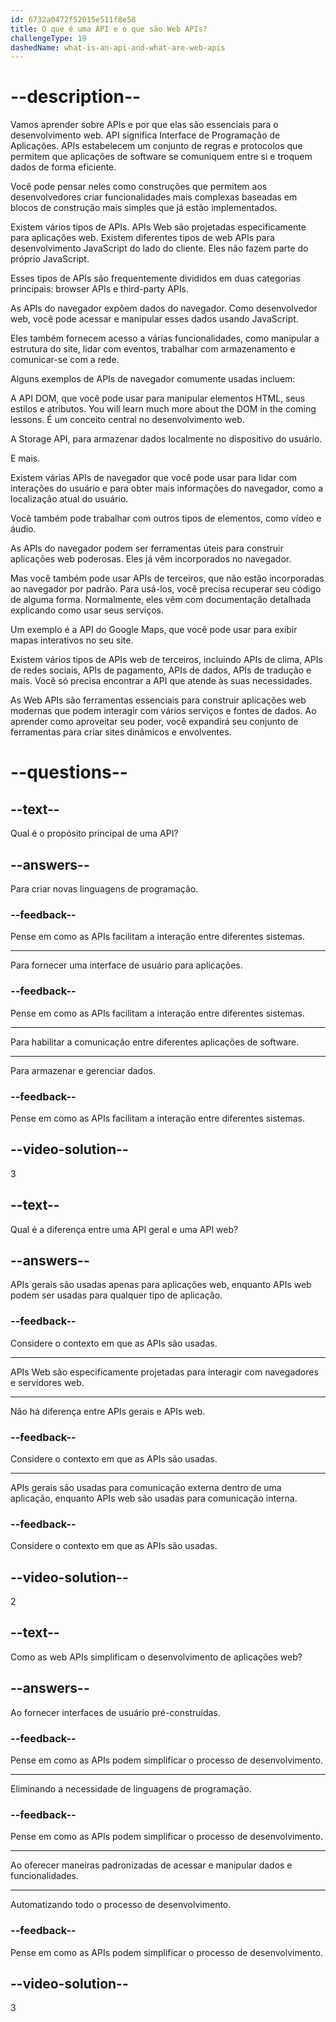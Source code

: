 ```yaml
---
id: 6732a0472f52015e511f8e58
title: O que é uma API e o que são Web APIs?
challengeType: 19
dashedName: what-is-an-api-and-what-are-web-apis
---
```


# --description--

Vamos aprender sobre APIs e por que elas são essenciais para o desenvolvimento web. API significa Interface de Programação de Aplicações. APIs estabelecem um conjunto de regras e protocolos que permitem que aplicações de software se comuniquem entre si e troquem dados de forma eficiente.

Você pode pensar neles como construções que permitem aos desenvolvedores criar funcionalidades mais complexas baseadas em blocos de construção mais simples que já estão implementados.

Existem vários tipos de APIs. APIs Web são projetadas especificamente para aplicações web. Existem diferentes tipos de web APIs para desenvolvimento JavaScript do lado do cliente. Eles não fazem parte do próprio JavaScript.

Esses tipos de APIs são frequentemente divididos em duas categorias principais: browser APIs e third-party APIs.

As APIs do navegador expõem dados do navegador. Como desenvolvedor web, você pode acessar e manipular esses dados usando JavaScript.

Eles também fornecem acesso a várias funcionalidades, como manipular a estrutura do site, lidar com eventos, trabalhar com armazenamento e comunicar-se com a rede.

Alguns exemplos de APIs de navegador comumente usadas incluem:

A API DOM, que você pode usar para manipular elementos HTML, seus estilos e atributos.  You will learn much more about the DOM in the coming lessons. É um conceito central no desenvolvimento web.

A Storage API, para armazenar dados localmente no dispositivo do usuário.

E mais. 

Existem várias APIs de navegador que você pode usar para lidar com interações do usuário e para obter mais informações do navegador, como a localização atual do usuário. 

Você também pode trabalhar com outros tipos de elementos, como vídeo e áudio.

As APIs do navegador podem ser ferramentas úteis para construir aplicações web poderosas. Eles já vêm incorporados no navegador.

Mas você também pode usar APIs de terceiros, que não estão incorporadas ao navegador por padrão. Para usá-los, você precisa recuperar seu código de alguma forma. Normalmente, eles vêm com documentação detalhada explicando como usar seus serviços.

Um exemplo é a API do Google Maps, que você pode usar para exibir mapas interativos no seu site.

Existem vários tipos de APIs web de terceiros, incluindo APIs de clima, APIs de redes sociais, APIs de pagamento, APIs de dados, APIs de tradução e mais. Você só precisa encontrar a API que atende às suas necessidades.

As Web APIs são ferramentas essenciais para construir aplicações web modernas que podem interagir com vários serviços e fontes de dados. Ao aprender como aproveitar seu poder, você expandirá seu conjunto de ferramentas para criar sites dinâmicos e envolventes.

# --questions--

## --text--

Qual é o propósito principal de uma API?

## --answers--

Para criar novas linguagens de programação.

### --feedback--

Pense em como as APIs facilitam a interação entre diferentes sistemas.

---

Para fornecer uma interface de usuário para aplicações.

### --feedback--

Pense em como as APIs facilitam a interação entre diferentes sistemas.

---

Para habilitar a comunicação entre diferentes aplicações de software.

---

Para armazenar e gerenciar dados.

### --feedback--

Pense em como as APIs facilitam a interação entre diferentes sistemas.

## --video-solution--

3

## --text--

Qual é a diferença entre uma API geral e uma API web?

## --answers--

APIs gerais são usadas apenas para aplicações web, enquanto APIs web podem ser usadas para qualquer tipo de aplicação.

### --feedback--

Considere o contexto em que as APIs são usadas.

---

APIs Web são especificamente projetadas para interagir com navegadores e servidores web.

---

Não há diferença entre APIs gerais e APIs web.

### --feedback--

Considere o contexto em que as APIs são usadas.

---

APIs gerais são usadas para comunicação externa dentro de uma aplicação, enquanto APIs web são usadas para comunicação interna.

### --feedback--

Considere o contexto em que as APIs são usadas.

## --video-solution--

2

## --text--

Como as web APIs simplificam o desenvolvimento de aplicações web?

## --answers--

Ao fornecer interfaces de usuário pré-construídas.

### --feedback--

Pense em como as APIs podem simplificar o processo de desenvolvimento.

---

Eliminando a necessidade de linguagens de programação.

### --feedback--

Pense em como as APIs podem simplificar o processo de desenvolvimento.

---

Ao oferecer maneiras padronizadas de acessar e manipular dados e funcionalidades.

---

Automatizando todo o processo de desenvolvimento.

### --feedback--

Pense em como as APIs podem simplificar o processo de desenvolvimento.

## --video-solution--

3

